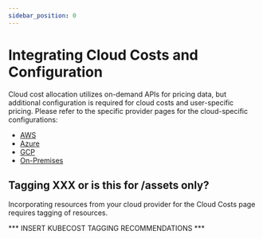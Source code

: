 ```yaml
---
sidebar_position: 0
---
```

# Integrating Cloud Costs and Configuration

Cloud cost allocation utilizes on-demand APIs for pricing data, but additional configuration is required for cloud costs and user-specific pricing. Please refer to the specific provider pages for the cloud-specific configurations:

* [AWS](AWS)
* [Azure](azure-prices)
* [GCP](gcp-opencost)
* [On-Premises](on-prem)

## Tagging XXX or is this for /assets only?

Incorporating resources from your cloud provider for the Cloud Costs page requires tagging of resources.

*** INSERT KUBECOST TAGGING RECOMMENDATIONS ***
